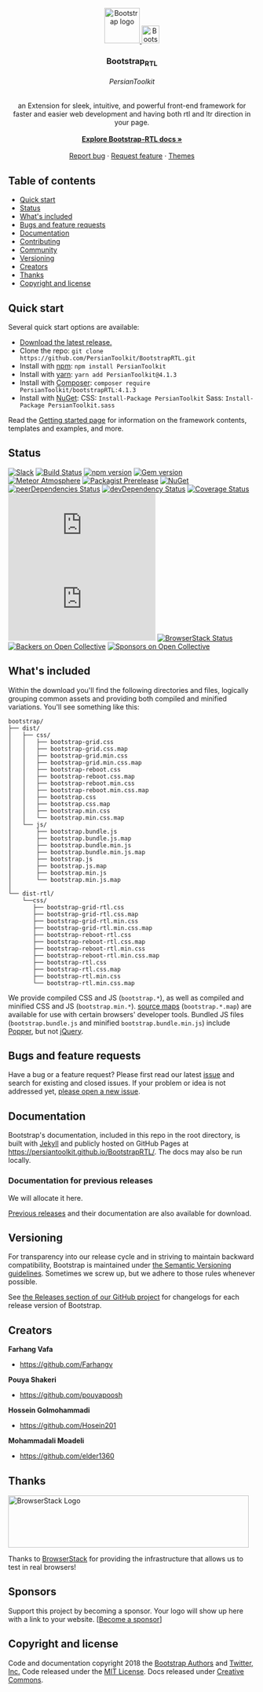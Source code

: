 <p align="center">
  <a href="https://getbootstrap.com/">
    <img src="https://getbootstrap.com/docs/4.1/assets/brand/bootstrap-solid.svg" alt="Bootstrap logo" width=72 height=72>
    <img src="http://uupload.ir/files/mp0h_rtl.png" alt="Bootstrap logo" width=36 height=36>
  </a>
  
  <h3 align="center">Bootstrap<sub><b>RTL</b></sub></h3>
  <h6 align="center">PersianToolkit</h6>

  <p align="center">
    an Extension for sleek, intuitive, and powerful front-end framework for faster and easier web development and having both rtl and ltr direction in your page.
    <br>
    <br> 
    <a href="https://persiantoolkit.github.io/BootstrapRTL/"><strong>Explore Bootstrap-RTL docs »</strong></a>
    <br>
    <br>
    <a href="https://github.com/PersianToolkit/BootstrapRTL/issues/new?template=bug.md">Report bug</a>
    ·
    <a href="https://github.com/PersianToolkit/BootstrapRTL/issues/new?template=feature.md&labels=feature">Request feature</a>
    ·
    <a href="https://themes.getbootstrap.com/">Themes</a>
  </p>
</p>


## Table of contents

- [Quick start](#quick-start)
- [Status](#status)
- [What's included](#whats-included)
- [Bugs and feature requests](#bugs-and-feature-requests)
- [Documentation](#documentation)
- [Contributing](#contributing)
- [Community](#community)
- [Versioning](#versioning)
- [Creators](#creators)
- [Thanks](#thanks)
- [Copyright and license](#copyright-and-license)


## Quick start

Several quick start options are available:

- [Download the latest release.](https://github.com/PersianToolkit/BootstrapRTL/archive/v4.1.3.zip)
- Clone the repo: `git clone https://github.com/PersianToolkit/BootstrapRTL.git`
- Install with [npm](https://www.npmjs.com/): `npm install PersianToolkit`
- Install with [yarn](https://yarnpkg.com/): `yarn add PersianToolkit@4.1.3`
- Install with [Composer](https://getcomposer.org/): `composer require PersianToolkit/bootstrapRTL:4.1.3`
- Install with [NuGet](https://www.nuget.org/): CSS: `Install-Package PersianToolkit` Sass: `Install-Package PersianToolkit.sass`

Read the [Getting started page](https://getbootstrap.com/docs/4.1/getting-started/introduction/) for information on the framework contents, templates and examples, and more.


## Status

[![Slack](https://bootstrap-slack.herokuapp.com/badge.svg)](https://bootstrap-slack.herokuapp.com/)
[![Build Status](https://img.shields.io/travis/twbs/bootstrap/v4-dev.svg)](https://travis-ci.org/twbs/bootstrap)
[![npm version](https://img.shields.io/npm/v/bootstrap.svg)](https://www.npmjs.com/package/bootstrap)
[![Gem version](https://img.shields.io/gem/v/bootstrap.svg)](https://rubygems.org/gems/bootstrap)
[![Meteor Atmosphere](https://img.shields.io/badge/meteor-twbs%3Abootstrap-blue.svg)](https://atmospherejs.com/twbs/bootstrap)
[![Packagist Prerelease](https://img.shields.io/packagist/vpre/twbs/bootstrap.svg)](https://packagist.org/packages/twbs/bootstrap)
[![NuGet](https://img.shields.io/nuget/vpre/bootstrap.svg)](https://www.nuget.org/packages/bootstrap/absoluteLatest)
[![peerDependencies Status](https://img.shields.io/david/peer/twbs/bootstrap.svg)](https://david-dm.org/twbs/bootstrap?type=peer)
[![devDependency Status](https://img.shields.io/david/dev/twbs/bootstrap.svg)](https://david-dm.org/twbs/bootstrap?type=dev)
[![Coverage Status](https://img.shields.io/coveralls/github/twbs/bootstrap/v4-dev.svg)](https://coveralls.io/github/twbs/bootstrap?branch=v4-dev)
[![CSS gzip size](https://img.badgesize.io/twbs/bootstrap/v4-dev/dist/css/bootstrap.min.css?compression=gzip&label=CSS+gzip+size)](https://github.com/twbs/bootstrap/tree/v4-dev/dist/css/bootstrap.min.css)
[![JS gzip size](https://img.badgesize.io/twbs/bootstrap/v4-dev/dist/js/bootstrap.min.js?compression=gzip&label=JS+gzip+size)](https://github.com/twbs/bootstrap/tree/v4-dev/dist/js/bootstrap.min.js)
[![BrowserStack Status](https://www.browserstack.com/automate/badge.svg?badge_key=SkxZcStBeExEdVJqQ2hWYnlWckpkNmNEY213SFp6WHFETWk2bGFuY3pCbz0tLXhqbHJsVlZhQnRBdEpod3NLSDMzaHc9PQ==--3d0b75245708616eb93113221beece33e680b229)](https://www.browserstack.com/automate/public-build/SkxZcStBeExEdVJqQ2hWYnlWckpkNmNEY213SFp6WHFETWk2bGFuY3pCbz0tLXhqbHJsVlZhQnRBdEpod3NLSDMzaHc9PQ==--3d0b75245708616eb93113221beece33e680b229)
[![Backers on Open Collective](https://opencollective.com/bootstrap/backers/badge.svg)](#backers)
[![Sponsors on Open Collective](https://opencollective.com/bootstrap/sponsors/badge.svg)](#sponsors)


## What's included

Within the download you'll find the following directories and files, logically grouping common assets and providing both compiled and minified variations. You'll see something like this:

```text
bootstrap/
├── dist/
│   ├── css/
│   │   ├── bootstrap-grid.css
│   │   ├── bootstrap-grid.css.map
│   │   ├── bootstrap-grid.min.css
│   │   ├── bootstrap-grid.min.css.map
│   │   ├── bootstrap-reboot.css
│   │   ├── bootstrap-reboot.css.map
│   │   ├── bootstrap-reboot.min.css
│   │   ├── bootstrap-reboot.min.css.map
│   │   ├── bootstrap.css
│   │   ├── bootstrap.css.map
│   │   ├── bootstrap.min.css
│   │   └── bootstrap.min.css.map
│   └── js/
│       ├── bootstrap.bundle.js
│       ├── bootstrap.bundle.js.map
│       ├── bootstrap.bundle.min.js
│       ├── bootstrap.bundle.min.js.map
│       ├── bootstrap.js
│       ├── bootstrap.js.map
│       ├── bootstrap.min.js
│       └── bootstrap.min.js.map
│       
└── dist-rtl/  
    └──css/
       ├── bootstrap-grid-rtl.css
       ├── bootstrap-grid-rtl.css.map
       ├── bootstrap-grid-rtl.min.css
       ├── bootstrap-grid-rtl.min.css.map
       ├── bootstrap-reboot-rtl.css
       ├── bootstrap-reboot-rtl.css.map
       ├── bootstrap-reboot-rtl.min.css
       ├── bootstrap-reboot-rtl.min.css.map
       ├── bootstrap-rtl.css
       ├── bootstrap-rtl.css.map
       ├── bootstrap-rtl.min.css
       └── bootstrap-rtl.min.css.map
```

We provide compiled CSS and JS (`bootstrap.*`), as well as compiled and minified CSS and JS (`bootstrap.min.*`). [source maps](https://developers.google.com/web/tools/chrome-devtools/debug/readability/source-maps) (`bootstrap.*.map`) are available for use with certain browsers' developer tools. Bundled JS files (`bootstrap.bundle.js` and minified `bootstrap.bundle.min.js`) include [Popper](https://popper.js.org/), but not [jQuery](https://jquery.com/).


## Bugs and feature requests

Have a bug or a feature request? Please first read our latest [issue](https://github.com/PersianToolkit/BootstrapRTL/issues) and search for existing and closed issues. If your problem or idea is not addressed yet, [please open a new issue](https://github.com/PersianToolkit/BootstrapRTL/issues/new).


## Documentation

Bootstrap's documentation, included in this repo in the root directory, is built with [Jekyll](https://jekyllrb.com/) and publicly hosted on GitHub Pages at <https://persiantoolkit.github.io/BootstrapRTL/>. The docs may also be run locally.

### Documentation for previous releases

We will allocate it here.

[Previous releases](https://github.com/PersianToolkit/BootstrapRTL/releases) and their documentation are also available for download.


## Versioning

For transparency into our release cycle and in striving to maintain backward compatibility, Bootstrap is maintained under [the Semantic Versioning guidelines](https://semver.org/). Sometimes we screw up, but we adhere to those rules whenever possible.

See [the Releases section of our GitHub project](https://github.com/PersianToolkit/BootstrapRTLreleases) for changelogs for each release version of Bootstrap. 


## Creators

**Farhang Vafa**

- <https://github.com/Farhangv>

**Pouya Shakeri**

- <https://github.com/pouyapoosh>

**Hossein Golmohammadi**

- <https://github.com/Hosein201>

**Mohammadali Moadeli**

- <https://github.com/elder1360>

## Thanks

<a href="https://www.browserstack.com/">
  <img src="https://live.browserstack.com/images/opensource/browserstack-logo.svg" alt="BrowserStack Logo" width="490" height="106">
</a>

Thanks to [BrowserStack](https://www.browserstack.com/) for providing the infrastructure that allows us to test in real browsers!


## Sponsors

Support this project by becoming a sponsor. Your logo will show up here with a link to your website. [[Become a sponsor](https://opencollective.com/bootstrap#sponsor)]


## Copyright and license

Code and documentation copyright 2018 the [Bootstrap Authors](https://github.com/PersianToolkit/BootstrapRTL/graphs/contributors) and [Twitter, Inc.](https://twitter.com) Code released under the [MIT License](https://github.com/PersianToolkit/BootstrapRTL/blob/master/LICENSE). Docs released under [Creative Commons](https://github.com/PersianToolkit/BootstrapRTL/blob/master/docs/LICENSE).
